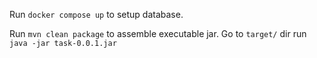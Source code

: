 Run `docker compose up` to setup database.

Run  `mvn clean package` to assemble executable jar.
Go to `target/` dir run `java -jar task-0.0.1.jar`
